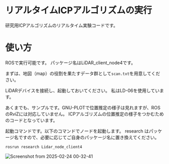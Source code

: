 # リアルタイムICPアルゴリズムの実行
研究用ICPアルゴリズムのリアルタイム実験コードです。
# 使い方
ROSで実行可能です。
パッケージ名はLiDAR_client_node4です。

まずは、地図（map）の役割を果たすデータ群として`scan.txt`を用意してください。

LiDARデバイスを接続し、起動しておいてください。
私はLD-06を使用しています。

あくまでも、サンプルです。GNU-PLOTで位置推定の様子は見れますが、ROSのRviZには対応していません。
ICPアルゴリズムの位置推定の様子をつかむためのコードとなっています。

起動コマンドです。以下のコマンドでノードを起動します。
research はパッケージ名ですので、必要に応じてご自身のパッケージ名に置き換えてください。
```
rosrun research Lidar_node_client4
```
![Screenshot from 2025-02-24 00-32-41](https://github.com/user-attachments/assets/7c0f2753-3732-4223-9609-5437f01882ac)

